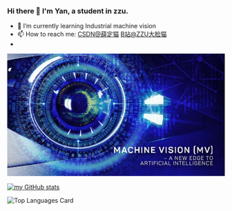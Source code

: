 ### Hi there 👋 I'm Yan, a  student  in zzu.

- 🌱 I’m currently learning Industrial machine vision
- 📫 How to reach me:
[CSDN@薛定猫](https://blog.csdn.net/weixin_44456692?spm=1000.2115.3001.5343)
[B站@ZZU大脸猫](https://space.bilibili.com/21182045)
-  

![MV](README.assets/Racetrack_Introduction-to-Machine-Vision_gaitubao_546x307.jpg)

[![my GitHub stats](https://github-readme-stats.vercel.app/api?username=maguangyan&count_private=true)](https://github.com/maguangyan/github-readme-stats)

![Top Languages Card](https://github-readme-stats.vercel.app/api/top-langs/?username=maguangyan&layout=compact)
